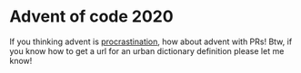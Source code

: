 # Advent of code 2020
If you thinking advent is [procrastination](https://pasteboard.co/JCXL70W.png), how about advent with PRs! Btw, if you know how to get a url for an urban dictionary definition please let me know!
